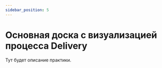 ```yaml
---
sidebar_position: 5
---
```


# Основная доска с визуализацией процесса Delivery

Тут будет описание практики.